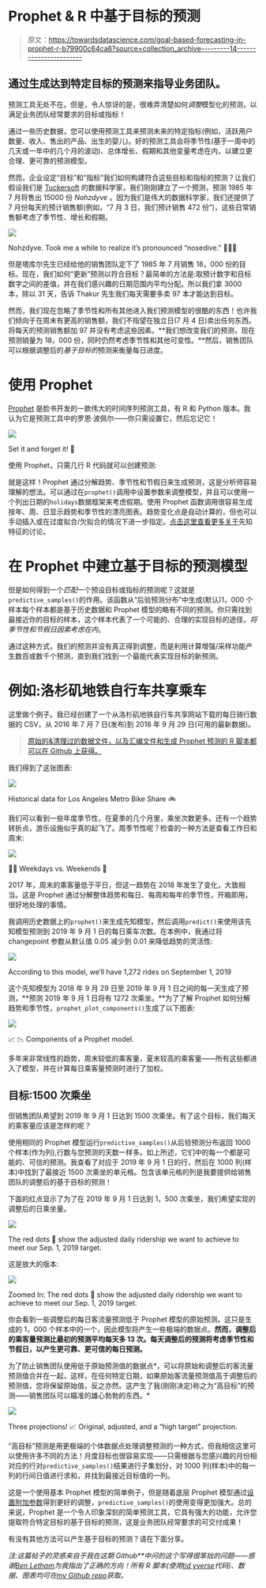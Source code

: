 # Prophet & R 中基于目标的预测

> 原文：<https://towardsdatascience.com/goal-based-forecasting-in-prophet-r-b79900c64ca6?source=collection_archive---------14----------------------->

## 通过生成达到特定目标的预测来指导业务团队。

预测工具无处不在。但是，令人惊讶的是，很难弄清楚如何*调整*模型化的预测，以满足业务团队经常要求的目标或指标！

通过一些历史数据，您可以使用预测工具来预测未来的特定指标(例如，活跃用户数量、收入、售出的产品、出生的婴儿)。好的预测工具会将季节性(基于一周中的几天或一年中的几个月的波动)、总体增长、假期和其他变量考虑在内，以建立更合理、更可靠的预测模型。

然而，企业设定“目标”和“指标”我们如何构建符合这些目标和指标的预测？让我们假设我们是 [Tuckersoft](https://tuckersoft.net/) 的数据科学家，我们刚刚建立了一个预测，预测 1985 年 7 月将售出 15000 份 *Nohzdyve* 。因为我们是伟大的数据科学家，我们还提供了 7 月份每天的预计销售额(例如，“7 月 3 日，我们预计销售 472 份”)，这些日常销售额考虑了季节性、增长和假期。

![](img/67ed38a8fe1bfb493d106eb2257eba79.png)

Nohzdyve. Took me a while to realize it’s pronounced “nosedive.” 🤦🏻‍♂️

但是塔库尔先生已经给他的销售团队定下了 1985 年 7 月销售 18，000 份的目标。现在，我们如何“更新”预测以符合目标？最简单的方法是:取预计数字和目标数字之间的差值，并在我们感兴趣的日期范围内平均分配。所以我们拿 3000 本，除以 31 天，告诉 Thakur 先生我们每天需要多卖 97 本才能达到目标。

然而，我们现在忽略了季节性和所有其他进入我们预测模型的很酷的东西！也许我们倾向于在周末有更高的销售额，我们不指望在独立日(7 月 4 日)卖出任何东西。将每天的预测销售额加 97 并没有考虑这些因素。**我们想改变我们的预测，现在预测销量为 18，000 份，同时仍然考虑季节性和其他可变性。**然后，销售团队可以根据调整后的*基于目标的*预测来衡量每日进度。

# 使用 Prophet

[Prophet](https://facebook.github.io/prophet/) 是脸书开发的一款伟大的时间序列预测工具，有 R 和 Python 版本。我认为它是预测工具中的罗恩·波佩尔——你只需设置它，然后忘记它！

![](img/d87c4db4d7ddf5751b1e919179802706.png)

Set it and forget it! 🎉

使用 Prophet，只需几行 R 代码就可以创建预测:

就是这样！Prophet 通过分解趋势、季节性和节假日来生成预测，这是分析师容易理解的想法。可以通过在`prophet()`调用中设置参数来调整模型，并且可以使用一个列出日期的`holidays`数据框架来考虑假期。使用 Prophet 函数调用很容易生成按年、周、日显示趋势和季节性的漂亮图表。趋势变化点是自动计算的，但也可以手动插入或在过度拟合/欠拟合的情况下进一步指定。[点击这里查看更多关于](https://blog.fastforwardlabs.com/2017/03/22/prophet.html)先知特征的讨论。

# 在 Prophet 中建立基于目标的预测模型

但是如何得到一个*匹配*一个预设目标或指标的预测呢？这就是`predictive_samples()`的作用。该函数从“后验预测分布”中生成(默认)1，000 个样本每个样本都是基于历史数据和 Prophet 模型的略有不同的预测。你只需找到最接近你的目标的样本，这个样本代表了一个可能的、合理的实现目标的途径，*将季节性和节假日因素考虑在内*。

通过这种方式，我们的预测并没有真正得到调整，而是利用计算增强/采样功能产生数百或数千个预测，直到我们找到一个最能代表实现目标的新预测。

# 例如:洛杉矶地铁自行车共享乘车

这里做个例子。我已经创建了一个从洛杉矶地铁自行车共享网站下载的每日骑行数据的 CSV，从 2016 年 7 月 7 日(发布)到 2018 年 9 月 29 日(可用的最新数据)。

> [原始的&清理过的数据文件，以及汇编文件和生成 Prophet 预测的 R 脚本都可以在 Github 上获得。](https://github.com/foundinblank/setting-goals-using-prophet-models)

我们得到了这张图表:

![](img/b112a73bd3a2b0b7330a6a7a23725a36.png)

Historical data for Los Angeles Metro Bike Share 🚲

我们可以看到一些年度季节性，在夏季的几个月里，乘坐次数更多。还有一个趋势转折点，游乐设施似乎真的起飞了。周季节性呢？检查的一种方法是查看工作日和周末:

![](img/07a166d6af6e4f26b980e8a0c987cbde.png)

🚴‍♀ Weekdays vs. Weekends 🚴

2017 年，周末的乘客量低于平日，但这一趋势在 2018 年发生了变化，大致相当。这是 Prophet 通过分解整体趋势和每日、每周和每年的季节性，开箱即用，很好地处理的事情。

我调用历史数据上的`prophet()`来生成先知模型，然后调用`predict()`来使用该先知模型预测到 2019 年 9 月 1 日的每日乘车次数。在本例中，我通过将 changepoint 参数从默认值 0.05 减少到 0.01 来降低趋势的灵活性:

![](img/61c73a9aafa0933a571c3b9e40da3446.png)

According to this model, we’ll have 1,272 rides on September 1, 2019

这个先知模型为 2018 年 9 月 29 日至 2019 年 9 月 1 日之间的每一天生成了预测，**预测 2019 年 9 月 1 日将有 1272 次乘坐。**为了了解 Prophet 如何分解趋势和季节性，`prophet_plot_components()`生成了以下图表:

![](img/9c745cbca640b105b33c88fd46c6fbd0.png)

📈 📉 Components of a Prophet model.

多年来非常线性的趋势，周末较低的乘客量，夏末较高的乘客量——所有这些都进入了模型，并在计算每日乘客量预测时进行了加权。

## 目标:1500 次乘坐

但销售团队希望到 2019 年 9 月 1 日达到 1500 次乘坐。有了这个目标，我们每天的乘客量应该是怎样的呢？

使用相同的 Prophet 模型运行`predictive_samples()`从后验预测分布返回 1000 个样本(作为列),行数与您预测的天数一样多。如上所述，它们中的每一个都是可能的、可信的预测。我查看了对应于 2019 年 9 月 1 日的行，然后在 1000 列(样本)中找到了最接近 1500 次乘坐的单元格。包含该单元格的列是我要提供给销售团队的调整后的基于目标的预测！

下面的红点显示了为了在 2019 年 9 月 1 日达到 1，500 次乘坐，我们希望实现的调整后的日乘坐量。

![](img/f27e723bed34984dddc61f8e2a65f971.png)

The red dots 🔴 show the adjusted daily ridership we want to achieve to meet our Sep. 1, 2019 target.

这是放大的版本:

![](img/0833e8c6ba777d2691313d4e2a1456ef.png)

Zoomed In: The red dots 🔴 show the adjusted daily ridership we want to achieve to meet our Sep. 1, 2019 target.

你会看到一些调整后的每日客流量预测低于 Prophet 模型的原始预测。这只是生成的 1，000 个样本中的一个，因此模型将产生一些极端的数据点。**然而，调整后的乘客量预测比最初的预测平均每天多 13 次。每天调整后的预测将考虑季节性和节假日，以产生更可靠、更可信的每日预测。**

为了防止销售团队使用低于原始预测值的数据点*，可以将原始和调整后的客流量预测值合并在一起，这样，在任何特定日期，如果原始客流量预测值高于调整后的预测值，您将保留原始值，反之亦然。这产生了我(刚刚决定)称之为“高目标”的预测——销售团队可以瞄准的雄心勃勃的东西。*

![](img/443b541650a516b9eb5b7030b7509e4d.png)

Three projections! 📈 Original, adjusted, and a “high target” projection.

“高目标”预测是用更极端的个体数据点处理调整预测的一种方式，但我相信这里可以使用许多不同的方法！月度目标也很容易实现——只需根据与您感兴趣的月份相对应的行对`predictive_samples()`结果进行子集划分，对 1000 列(样本)中的每一列的行间日值进行求和，并找到最接近目标值的一列。

这是一个使用基本 Prophet 模型的简单例子，但是随着底层 Prophet 模型通过[设置附加参数](/playing-with-prophet-on-bike-sharing-demand-time-series-1f14255f7ff0)得到更好的调整，`predictive_samples()`的使用变得更加强大。总的来说，Prophet 是一个令人印象深刻的简单预测工具，它具有强大的功能，允许您提取符合特定目标的基于目标的预测，这是业务团队经常要求的可交付成果！

有没有其他方法可以产生基于目标的预测？请在下面分享。

*注:这篇帖子的灵感来自于我在这期 Github**中问的这个写得很笨拙的问题——感谢*[*Ben Letham*](http://lethalletham.com/)*为我指出了正确的方向！所有 R 脚本(使用*[*tid yverse*](http://www.tidyverse.org)*代码)、数据、图表均可在*[*my Github repo*](https://github.com/foundinblank/setting-goals-using-prophet-models)*获取。*